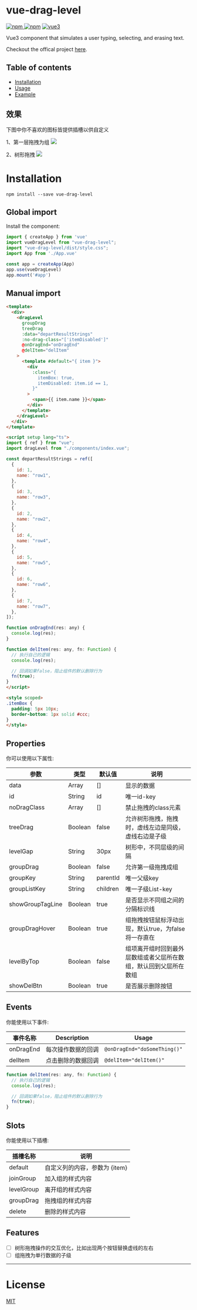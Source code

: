 # vue-drag-level

[![npm](https://img.shields.io/npm/v/vue-drag-level.svg) ![npm](https://img.shields.io/npm/dt/vue-drag-level.svg)](https://www.npmjs.com/package/vue-drag-level)
[![vue3](https://img.shields.io/badge/vue-3.x-brightgreen.svg)](https://cn.vuejs.org/)

Vue3 component that simulates a user typing, selecting, and erasing text.

Checkout the offical project [here](https://github.com/MQYForverT/vue-drag-level).

## Table of contents

- [Installation](#installation)
- [Usage](#usage)
- [Example](#examples)

## 效果
下图中你不喜欢的图标皆提供插槽以供自定义

1、第一层拖拽为组
![](https://oss-cdn.mashibing.com/default/634cfd9e6405685a2bd03efcd84d9846.gif)

2、树形拖拽
![](https://oss-cdn.mashibing.com/default/dcf89b00b2a6fd98239fd2e00fd99c28.gif)

# Installation

```
npm install --save vue-drag-level
```

## Global import

Install the component:

```js
import { createApp } from 'vue' 
import vueDragLevel from "vue-drag-level";
import "vue-drag-level/dist/style.css"; 
import App from './App.vue' 

const app = createApp(App) 
app.use(vueDragLevel) 
app.mount('#app')
```

## Manual import

```html
<template>
  <div>
    <dragLevel
      groupDrag
      treeDrag
      :data="departResultStrings"
      :no-drag-class="['itemDisabled']"
      @onDragEnd="onDragEnd"
      @delItem="delItem"
    >
      <template #default="{ item }">
        <div
          :class="{
            itemBox: true,
            itemDisabled: item.id == 1,
          }"
        >
          <span>{{ item.name }}</span>
        </div>
      </template>
    </dragLevel>
  </div>
</template>

<script setup lang="ts">
import { ref } from "vue";
import dragLevel from "./components/index.vue";

const departResultStrings = ref([
  {
    id: 1,
    name: "row1",
  },
  {
    id: 3,
    name: "row3",
  },
  {
    id: 2,
    name: "row2",
  },
  {
    id: 4,
    name: "row4",
  },
  {
    id: 5,
    name: "row5",
  },
  {
    id: 6,
    name: "row6",
  },
  {
    id: 7,
    name: "row7",
  },
]);

function onDragEnd(res: any) {
  console.log(res);
}

function delItem(res: any, fn: Function) {
  // 执行自己的逻辑
  console.log(res);

  // 回调如果false，阻止组件的默认删除行为
  fn(true);
}
</script>

<style scoped>
.itemBox {
  padding: 5px 10px;
  border-bottom: 1px solid #ccc;
}
</style>
```

## Properties

你可以使用以下属性:

| 参数      | 类型         | 默认值 | 说明              |
| ------------- | ------------ | --------------------- | ---------------------------------------------------------------------------------------------------------------------------- |
| data          | Array |    []     | 显示的数据 |
| id          | String |     id  |  唯一id-key
| noDragClass    | Array       | []     | 禁止拖拽的class元素                       |
| treeDrag     | Boolean       | false      | 允许树形拖拽，拖拽时，虚线左边是同级，虚线右边是子级     |
| levelGap | String       | 30px     | 树形中，不同层级的间隔                                        |
| groupDrag     | Boolean       | false      | 允许第一级拖拽成组           |
| groupKey     | String       | parentId        | 唯一父级key                   |
| groupListKey     | String       | children        | 唯一子级List-key                   |
| showGroupTagLine     | Boolean       | true        | 是否显示不同组之间的分隔标识线                  |
| groupDragHover     | Boolean       | true        | 组拖拽按钮鼠标浮动出现，默认true，为false将一存直在         |
| levelByTop     | Boolean       | false        | 组项离开组时回到最外层数组或者父层所在数组，默认回到父层所在数组                  |
| showDelBtn     | Boolean       | true        | 是否展示删除按钮        |

## Events

你能使用以下事件:

| 事件名称        | Description            | Usage                      |
| ------------ | ---------------------- | -------------------------- |
| onDragEnd     | 每次操作数据的回调 | `@onDragEnd="doSomeThing()"`     |
| delItem     | 点击删除的数据回调 | `@delItem="delItem()"`     |
```js
function delItem(res: any, fn: Function) {
  // 执行自己的逻辑
  console.log(res);

  // 回调如果false，阻止组件的默认删除行为
  fn(true);
}
```   

## Slots

你能使用以下插槽:

| 插槽名称   | 说明 |
| ------ | ----------- |
| default| 自定义列的内容，参数为 {item}      |
| joinGroup | 加入组的样式内容      |
| levelGroup | 离开组的样式内容      |
| groupDrag | 拖拽组的样式内容      |
| delete | 删除的样式内容      |

## Features

- [ ] 树形拖拽操作的交互优化，比如出现两个按钮替换虚线的左右
- [ ] 组拖拽为单行数据的子级
---

# License

[MIT](http://opensource.org/licenses/MIT)
